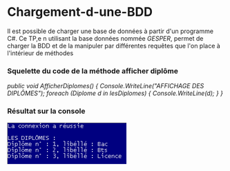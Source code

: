 # Chargement-d-une-BDD

Il est possible de charger une base de données à partir d'un programme C#. Ce TP,e n utilisant la base données nommée *GESPER*, permet de charger la BDD et de la manipuler par différentes requêtes que l'on place à l'intérieur de méthodes

### Squelette du code de la méthode afficher diplôme

 *public void AfficherDiplomes()
        {
            Console.WriteLine("AFFICHAGE DES DIPLÔMES");
            foreach (Diplome d in lesDiplomes)
            {
                Console.WriteLine(d);
            }
        }*
        
### Résultat sur la console
![Capturegesper.png](https://github.com/meloeenazaire/Chargement-d-une-BDD/blob/master/Capturegesper.PNG)
